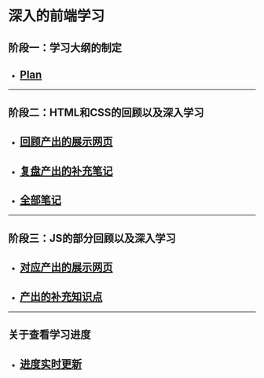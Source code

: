 # 深入的前端学习
## 阶段一：学习大纲的制定
- [Plan](study.md)
  --
---
## 阶段二：HTML和CSS的回顾以及深入学习
- [回顾产出的展示网页](./1.HTML+CSS/.show.html)
  --  
- [复盘产出的补充笔记](HTML+CSS混合.md)
  --

- [全部笔记](1.HTML+CSS)
  --
---
## 阶段三：JS的部分回顾以及深入学习
- [对应产出的展示网页]([./2.JS/.show.html](http://127.0.0.1:5500/2.JS/show.html))
  --
- [产出的补充知识点](./2.JS/.JS.md)
  --
---
## 关于查看学习进度
- [进度实时更新](url)
  --
